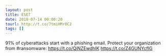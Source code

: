 ```yaml
---
layout: post
title: ESET
date: 2018-07-14 00:00:20
tourl: http://t.co/7tmiHMr0C2
tags: []
---
```

91% of cyberattacks start with a phishing email. Protect your organization from #ransomware: 
https://t.co/QiNZEwdhIK https://t.co/Z4GUNYcfIG